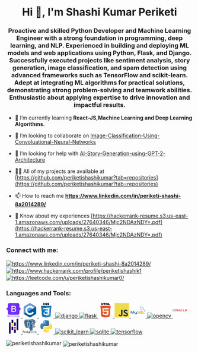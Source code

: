 <h1 align="center">Hi 👋, I'm Shashi Kumar Periketi</h1> 
<h3 align="center">Proactive and skilled Python Developer and Machine Learning Engineer with a strong foundation in programming, deep learning, and NLP. Experienced in building and deploying ML models and web applications using Python, Flask, and Django. Successfully executed projects like sentiment analysis, story generation, image classification, and spam detection using advanced frameworks such as TensorFlow and scikit-learn. Adept at integrating ML algorithms for practical solutions, demonstrating strong problem-solving and teamwork abilities. Enthusiastic about applying expertise to drive innovation and impactful results.</h3>

- 🌱 I’m currently learning **React-JS,Machine Learning and Deep Learning Algorithms.**

- 👯 I’m looking to collaborate on [Image-Classification-Using-Convoluational-Neural-Networks](https://github.com/periketishashikumar/Image-Classification-Using-Convoluational-Neural-Networks-)

- 🤝 I’m looking for help with [AI-Story-Generation-using-GPT-2-Architecture](https://github.com/periketishashikumar/AI-Story-Generation-using-GPT-2-Architecture)

- 👨‍💻 All of my projects are available at [https://github.com/periketishashikumar?tab=repositories](https://github.com/periketishashikumar?tab=repositories)

- 📫 How to reach me **https://www.linkedin.com/in/periketi-shashi-8a2014289/**

- 📄 Know about my experiences [https://hackerrank-resume.s3.us-east-1.amazonaws.com/uploads/27640346/Mjc2NDAzNDY=.pdf](https://hackerrank-resume.s3.us-east-1.amazonaws.com/uploads/27640346/Mjc2NDAzNDY=.pdf)

<h3 align="left">Connect with me:</h3>
<p align="left">
<a href="https://linkedin.com/in/https://www.linkedin.com/in/periketi-shashi-8a2014289/" target="blank"><img align="center" src="https://raw.githubusercontent.com/rahuldkjain/github-profile-readme-generator/master/src/images/icons/Social/linked-in-alt.svg" alt="https://www.linkedin.com/in/periketi-shashi-8a2014289/" height="30" width="40" /></a>
<a href="https://www.hackerrank.com/https://www.hackerrank.com/profile/periketishashik1" target="blank"><img align="center" src="https://raw.githubusercontent.com/rahuldkjain/github-profile-readme-generator/master/src/images/icons/Social/hackerrank.svg" alt="https://www.hackerrank.com/profile/periketishashik1" height="30" width="40" /></a>
<a href="https://www.leetcode.com/https://leetcode.com/u/periketishashikumar0/" target="blank"><img align="center" src="https://raw.githubusercontent.com/rahuldkjain/github-profile-readme-generator/master/src/images/icons/Social/leet-code.svg" alt="https://leetcode.com/u/periketishashikumar0/" height="30" width="40" /></a>
</p>

<h3 align="left">Languages and Tools:</h3>
<p align="left"> <a href="https://getbootstrap.com" target="_blank" rel="noreferrer"> <img src="https://raw.githubusercontent.com/devicons/devicon/master/icons/bootstrap/bootstrap-plain-wordmark.svg" alt="bootstrap" width="40" height="40"/> </a> <a href="https://www.cprogramming.com/" target="_blank" rel="noreferrer"> <img src="https://raw.githubusercontent.com/devicons/devicon/master/icons/c/c-original.svg" alt="c" width="40" height="40"/> </a> <a href="https://www.w3schools.com/css/" target="_blank" rel="noreferrer"> <img src="https://raw.githubusercontent.com/devicons/devicon/master/icons/css3/css3-original-wordmark.svg" alt="css3" width="40" height="40"/> </a> <a href="https://www.djangoproject.com/" target="_blank" rel="noreferrer"> <img src="https://cdn.worldvectorlogo.com/logos/django.svg" alt="django" width="40" height="40"/> </a> <a href="https://flask.palletsprojects.com/" target="_blank" rel="noreferrer"> <img src="https://www.vectorlogo.zone/logos/pocoo_flask/pocoo_flask-icon.svg" alt="flask" width="40" height="40"/> </a> <a href="https://www.w3.org/html/" target="_blank" rel="noreferrer"> <img src="https://raw.githubusercontent.com/devicons/devicon/master/icons/html5/html5-original-wordmark.svg" alt="html5" width="40" height="40"/> </a> <a href="https://developer.mozilla.org/en-US/docs/Web/JavaScript" target="_blank" rel="noreferrer"> <img src="https://raw.githubusercontent.com/devicons/devicon/master/icons/javascript/javascript-original.svg" alt="javascript" width="40" height="40"/> </a> <a href="https://www.mysql.com/" target="_blank" rel="noreferrer"> <img src="https://raw.githubusercontent.com/devicons/devicon/master/icons/mysql/mysql-original-wordmark.svg" alt="mysql" width="40" height="40"/> </a> <a href="https://opencv.org/" target="_blank" rel="noreferrer"> <img src="https://www.vectorlogo.zone/logos/opencv/opencv-icon.svg" alt="opencv" width="40" height="40"/> </a> <a href="https://www.oracle.com/" target="_blank" rel="noreferrer"> <img src="https://raw.githubusercontent.com/devicons/devicon/master/icons/oracle/oracle-original.svg" alt="oracle" width="40" height="40"/> </a> <a href="https://pandas.pydata.org/" target="_blank" rel="noreferrer"> <img src="https://raw.githubusercontent.com/devicons/devicon/2ae2a900d2f041da66e950e4d48052658d850630/icons/pandas/pandas-original.svg" alt="pandas" width="40" height="40"/> </a> <a href="https://www.postgresql.org" target="_blank" rel="noreferrer"> <img src="https://raw.githubusercontent.com/devicons/devicon/master/icons/postgresql/postgresql-original-wordmark.svg" alt="postgresql" width="40" height="40"/> </a> <a href="https://www.python.org" target="_blank" rel="noreferrer"> <img src="https://raw.githubusercontent.com/devicons/devicon/master/icons/python/python-original.svg" alt="python" width="40" height="40"/> </a> <a href="https://scikit-learn.org/" target="_blank" rel="noreferrer"> <img src="https://upload.wikimedia.org/wikipedia/commons/0/05/Scikit_learn_logo_small.svg" alt="scikit_learn" width="40" height="40"/> </a> <a href="https://www.sqlite.org/" target="_blank" rel="noreferrer"> <img src="https://www.vectorlogo.zone/logos/sqlite/sqlite-icon.svg" alt="sqlite" width="40" height="40"/> </a> <a href="https://www.tensorflow.org" target="_blank" rel="noreferrer"> <img src="https://www.vectorlogo.zone/logos/tensorflow/tensorflow-icon.svg" alt="tensorflow" width="40" height="40"/> </a> </p>

<p><img align="left" src="https://github-readme-stats.vercel.app/api/top-langs?username=periketishashikumar&show_icons=true&locale=en&layout=compact" alt="periketishashikumar" /></p>

<p>&nbsp;<img align="center" src="https://github-readme-stats.vercel.app/api?username=periketishashikumar&show_icons=true&locale=en" alt="periketishashikumar" /></p>
